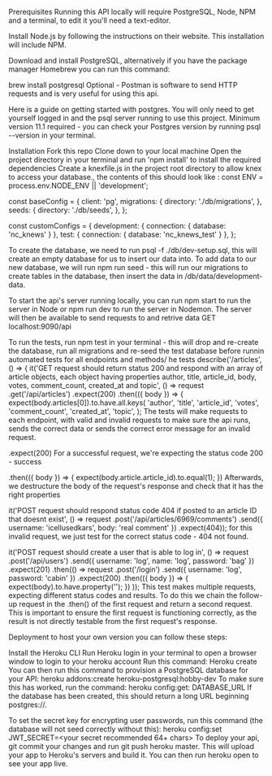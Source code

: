 Prerequisites
Running this API locally will require PostgreSQL, Node, NPM and a terminal, to edit it you'll need a text-editor.

Install Node.js by following the instructions on their website. This installation will include NPM.

Download and install PostgreSQL, alternatively if you have the package manager Homebrew you can run this command:

brew install postgresql
Optional - Postman is software to send HTTP requests and is very useful for using this api.

Here is a guide on getting started with postgres. You will only need to get yourself logged in and the psql server running to use this project. Minimum version 11.1 required - you can check your Postgres version by running psql --version in your terminal.

Installation
Fork this repo
Clone down to your local machine
Open the project directory in your terminal and run 'npm install' to install the required dependencies
Create a knexfile.js in the project root directory to allow knex to access your database., the contents of this should look like :
const ENV = process.env.NODE_ENV || 'development';

const baseConfig = {
client: 'pg',
migrations: {
directory: './db/migrations',
},
seeds: {
directory: './db/seeds',
},
};

const customConfigs = {
development: { connection: { database: 'nc_knews' } },
test: { connection: { database: 'nc_knews_test' } },
};

To create the database, we need to run psql -f ./db/dev-setup.sql, this will create an empty database for us to insert our data into.
To add data to our new database, we will run npm run seed - this will run our migrations to create tables in the database, then insert the data in /db/data/development-data.

To start the api's server running locally, you can run npm start to run the server in Node or npm run dev to run the server in Nodemon.
The server will then be available to send requests to and retrive data
GET localhost:9090/api

To run the tests, run npm test in your terminal - this will drop and re-create the database, run all migrations and re-seed the test database before runnin automated tests for all endpoints and methods/
he tests
describe('/articles', () => {
it('GET request should return status 200 and respond with an array of article objects, each object having properties author, title, article_id, body, votes, comment_count, created_at and topic', () => request
.get('/api/articles')
.expect(200)
.then(({ body }) => {
expect(body.articles[0]).to.have.all.keys(
'author',
'title',
'article_id',
'votes',
'comment_count',
'created_at',
'topic',
);
The tests will make requests to each endpoint, with valid and invalid requests to make sure the api runs, sends the correct data or sends the correct error message for an invalid request.

.expect(200)
For a successful request, we're expecting the status code 200 - success

.then(({ body }) => {
expect(body.article.article_id).to.equal(1);
})
Afterwards, we destructure the body of the request's response and check that it has the right properties

it('POST request should respond status code 404 if posted to an article ID that doesnt exist', () =>
request
.post('/api/articles/6969/comments')
.send({ username: 'icellusedkars', body: 'real comment' })
.expect(404));
for this invalid request, we just test for the correct status code - 404 not found.

it('POST request should create a user that is able to log in', () =>
request
.post('/api/users')
.send({
username: 'log',
name: 'log',
password: 'bag'
})
.expect(201)
.then(() =>
request
.post('/login')
.send({ username: 'log', password: 'cabin' })
.expect(200)
.then(({ body }) => {
expect(body).to.have.property('');
})
));
This test makes multiple requests, expecting different status codes and results. To do this we chain the follow-up request in the .then() of the first request and return a second request. This is important to ensure the first request is functioning correctly, as the result is not directly testable from the first request's response.

Deployment
to host your own version you can follow these steps:

Install the Heroku CLI
Run Heroku login in your terminal to open a browser window to login to your heroku account
Run this command:
Heroku create <your project name>
You can then run this command to provision a PostgreSQL database for your API:
heroku addons:create heroku-postgresql:hobby-dev
To make sure this has worked, run the command:
heroku config:get: DATABASE_URL
If the database has been created, this should return a long URL beginning postgres://.

To set the secret key for encrypting user passwords, run this command (the database will not seed correctly without this):
heroku config:set JWT_SECRET=<your secret recommended 64+ chars>
To deploy your api, git commit your changes and run git push heroku master. This will upload your app to Heroku's servers and build it. You can then run heroku open to see your app live.
